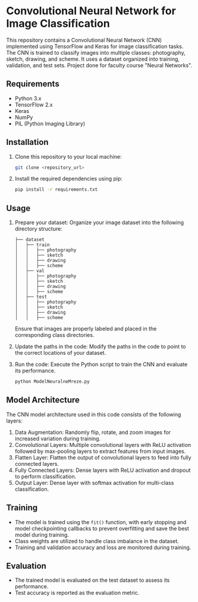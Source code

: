 # Convolutional Neural Network for Image Classification

This repository contains a Convolutional Neural Network (CNN) implemented using TensorFlow and Keras for image classification tasks. The CNN is trained to classify images into multiple classes: photography, sketch, drawing, and scheme. It uses a dataset organized into training, validation, and test sets.
Project done for faculty course "Neural Networks". 

## Requirements

- Python 3.x
- TensorFlow 2.x
- Keras
- NumPy
- PIL (Python Imaging Library)

## Installation

1. Clone this repository to your local machine:

    ```bash
    git clone <repository_url>
    ```

2. Install the required dependencies using pip:

    ```bash
    pip install -r requirements.txt
    ```

## Usage

1. Prepare your dataset: Organize your image dataset into the following directory structure:

    ```
    ├── dataset
    │   ├── train
    │   │   ├── photography
    │   │   ├── sketch
    │   │   ├── drawing
    │   │   ├── scheme
    │   ├── val
    │   │   ├── photography
    │   │   ├── sketch
    │   │   ├── drawing
    │   │   ├── scheme
    │   ├── test
    │   │   ├── photography
    │   │   ├── sketch
    │   │   ├── drawing
    │   │   ├── scheme
    ```

    Ensure that images are properly labeled and placed in the corresponding class directories.

2. Update the paths in the code: Modify the paths in the code to point to the correct locations of your dataset.

3. Run the code: Execute the Python script to train the CNN and evaluate its performance.

    ```bash
    python ModelNeuralneMreze.py
    ```

## Model Architecture

The CNN model architecture used in this code consists of the following layers:

1. Data Augmentation: Randomly flip, rotate, and zoom images for increased variation during training.
2. Convolutional Layers: Multiple convolutional layers with ReLU activation followed by max-pooling layers to extract features from input images.
3. Flatten Layer: Flatten the output of convolutional layers to feed into fully connected layers.
4. Fully Connected Layers: Dense layers with ReLU activation and dropout to perform classification.
5. Output Layer: Dense layer with softmax activation for multi-class classification.

## Training

- The model is trained using the `fit()` function, with early stopping and model checkpointing callbacks to prevent overfitting and save the best model during training.
- Class weights are utilized to handle class imbalance in the dataset.
- Training and validation accuracy and loss are monitored during training.

## Evaluation

- The trained model is evaluated on the test dataset to assess its performance.
- Test accuracy is reported as the evaluation metric.
